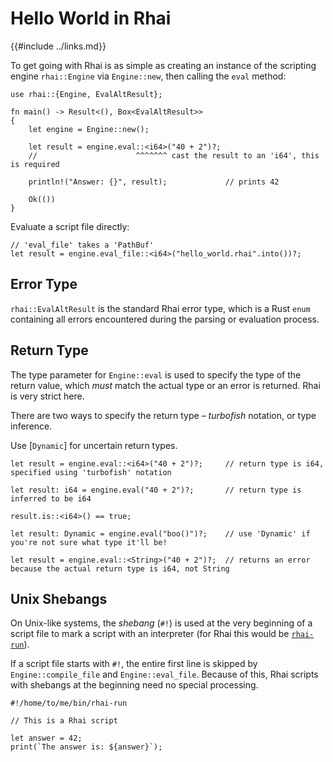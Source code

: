 Hello World in Rhai
===================

{{#include ../links.md}}

To get going with Rhai is as simple as creating an instance of the scripting engine `rhai::Engine` via
`Engine::new`, then calling the `eval` method:

```rust,no_run
use rhai::{Engine, EvalAltResult};

fn main() -> Result<(), Box<EvalAltResult>>
{
    let engine = Engine::new();

    let result = engine.eval::<i64>("40 + 2")?;
    //                      ^^^^^^^ cast the result to an 'i64', this is required

    println!("Answer: {}", result);             // prints 42

    Ok(())
}
```

Evaluate a script file directly:

```rust,no_run
// 'eval_file' takes a 'PathBuf'
let result = engine.eval_file::<i64>("hello_world.rhai".into())?;
```


Error Type
----------

`rhai::EvalAltResult` is the standard Rhai error type, which is a Rust `enum` containing all errors encountered
during the parsing or evaluation process.


Return Type
-----------

The type parameter for `Engine::eval` is used to specify the type of the return value,
which _must_ match the actual type or an error is returned. Rhai is very strict here.

There are two ways to specify the return type &ndash; _turbofish_ notation, or type inference.

Use [`Dynamic`] for uncertain return types.

```rust,no_run
let result = engine.eval::<i64>("40 + 2")?;     // return type is i64, specified using 'turbofish' notation

let result: i64 = engine.eval("40 + 2")?;       // return type is inferred to be i64

result.is::<i64>() == true;

let result: Dynamic = engine.eval("boo()")?;    // use 'Dynamic' if you're not sure what type it'll be!

let result = engine.eval::<String>("40 + 2")?;  // returns an error because the actual return type is i64, not String
```


Unix Shebangs
-------------

On Unix-like systems, the _shebang_ (`#!`) is used at the very beginning of a script file to mark a
script with an interpreter (for Rhai this would be [`rhai-run`]({{rootUrl}}/start/bin.md)).

If a script file starts with `#!`, the entire first line is skipped by `Engine::compile_file` and
`Engine::eval_file`. Because of this, Rhai scripts with shebangs at the beginning need no special processing.

```js,no_run
#!/home/to/me/bin/rhai-run

// This is a Rhai script

let answer = 42;
print(`The answer is: ${answer}`);
```
